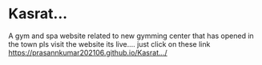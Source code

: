 # Kasrat...
A gym and spa website related to new gymming center that has opened in the town
pls visit the website its live....
just click on these link https://prasannkumar202106.github.io/Kasrat.../
